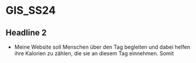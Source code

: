 # GIS_SS24
## Headline 2
- Meine Website soll Menschen über den Tag begleiten und dabei helfen ihre Kalorien zu zählen, die sie an diesem Tag einnehmen. Somit 